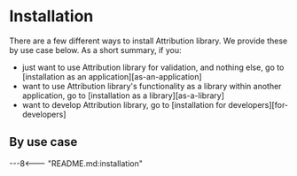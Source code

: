 # Installation

There are a few different ways to install Attribution library.
We provide these by use case below.
As a short summary, if you:

- just want to use Attribution library for validation,
  and nothing else, go to [installation as an application][as-an-application]
- want to use Attribution library's functionality
  as a library within another application,
  go to [installation as a library][as-a-library]
- want to develop Attribution library,
  go to [installation for developers][for-developers]

## By use case

---8<--- "README.md:installation"
